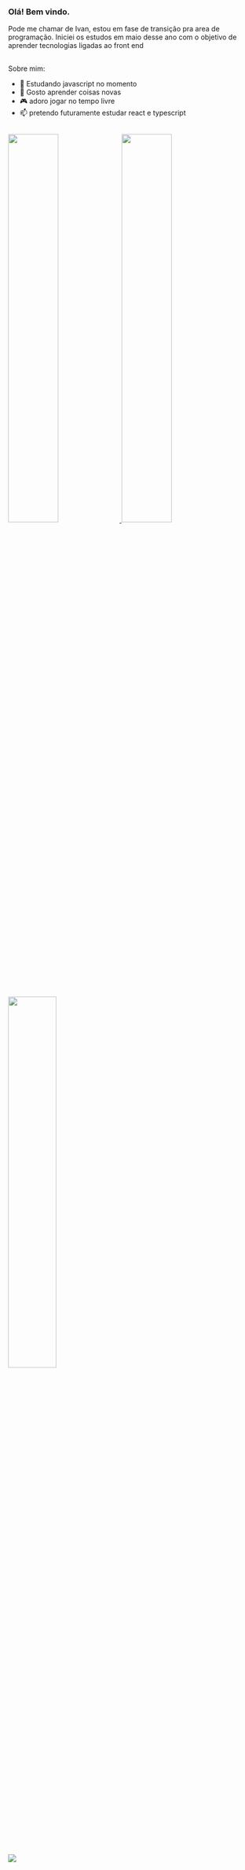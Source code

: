 ### Olá! Bem vindo.
Pode me chamar de Ivan, estou em fase de transição pra area de programação.
Iniciei os estudos em maio desse ano com o objetivo de aprender tecnologias ligadas ao front end
##
Sobre mim:

- 🌱  Estudando javascript no momento
- 🔭  Gosto aprender coisas novas
- 🎮  adoro jogar no tempo livre
- 📫  pretendo futuramente estudar react e typescript
##

<a href= "https://github.com/ivanoliveiira/github-readme-stats#gh-dark-mode-only">
  <img width="45%"  src="https://github-readme-stats.vercel.app/api?username=ivanoliveiira&show_icons=true&theme=dark#gh-dark-mode-only" />
   </a>

<a href="https://github.com/ivanoliveiira/github-readme-stats#gh-light-mode-only">
  <img width="45%"  src="https://github-readme-stats.vercel.app/api?username=ivanoliveiira&show_icons=true&theme=default#gh-light-mode-only" />
</a>


<a href="https://github.com/ivanoliveiira/github-readme-stats">
<img width="44%" src="https://github-readme-stats.vercel.app/api/top-langs/?username=ivanoliveiira&layout=compact&theme=dark"
</a>

##

<div>
<a href="https://www.linkedin.com/in/ivanildo-oliveira-297173209/" target="_blank"><img src="https://img.shields.io/badge/LinkedIn-0077B5?style=for-the-badge&logo=linkedin&logoColor=white"
</div>
